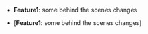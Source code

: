 - **Feature1**: some behind the scenes changes



- [**Feature1**: some behind the scenes changes]




